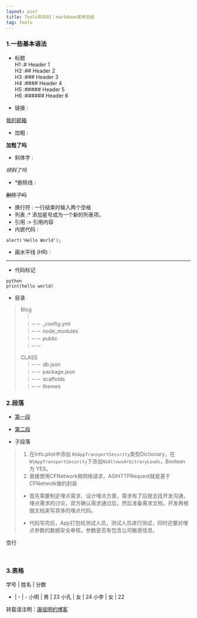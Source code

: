 ```yaml
---
layout: post
title: Tools系列01丨markdown常用总结
tag: Tools
---
```



### 1.一些基本语法

- 标题            
H1 :# Header 1            
H2 :## Header 2           
H3 :### Header 3           
H4 :#### Header 4           
H5 :##### Header 5            
H6 :###### Header 6   

- 链接 :

[我的邮箱](1304589181@qq.com)        

- 加粗 :

**加粗了吗**  

- 斜体字 :

*倾斜了吗* 

- *删除线 :

~~删除了吗~~ 

- 换行符 : 一行结束时输入两个空格           
- 列表 :* 添加星号成为一个新的列表项。          
- 引用 :> 引用内容               
- 内嵌代码 : 

`alert('Hello World');`  

- 画水平线 (HR) :

-------- 

- 代码标记
```
python
print(hello world)  
```

- 目录
> Blog        
> 　｜        
> 　｜－－ _config.yml       
> 　｜－－ node_modules      
> 　｜－－ public                
> 　｜－－ 
> 
>
> CLASS                                                
> 　｜－－ db.json	          
> 　｜－－ package.json          
> 　｜－－ scaffolds          
> 　｜－－ themes  


### 2.段落
- [第一段](https://github.com/ChenYilong/iOS9AdaptationTips) 
- [第二段](http://www.cocoachina.com/ios/20150821/13140.html)

- 子段落
> 1. 在Info.plist中添加 `NSAppTransportSecurity`类型Dictionary，在`NSAppTransportSecurity`下添加`NSAllowsArbitraryLoads`，Boolean 为 YES。
> 2. 直接使用CFNetwork做网络请求，ASIHTTPRequest就是基于CFNetwotk做的封装
>- 首先需要制定埋点需求、设计埋点方案，需求有了后就去找开发沟通，埋点需求的讨论，双方确认需求通过后，然后准备需求文档，开发再根据文档来写具体的埋点代码。 
>* 代码写完后，App打包给测试人员，测试人员进行测试，同时还要对埋点参数的数据安全审核，参数是否有包含公司敏感信息。


空行
<p> </p>


<br>


### 3.表格

学号 | 姓名 | 分数
- | - | -
小明 | 男 | 23
小孔 | 女 | 24
小李 | 女 | 22




转载请注明：[康瑶明的博客](https://luckykang.github.io) 